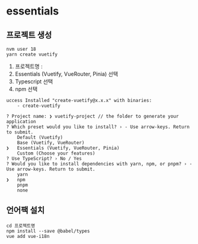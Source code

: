 # essentials

## 프로젝트 생성
```
nvm user 18
yarn create vuetify
```
1. 프로젝트명 : 
2. Essentials (Vuetify, VueRouter, Pinia) 선택
3. Typescript 선택
4. npm 선택
```
uccess Installed "create-vuetify@x.x.x" with binaries:
    - create-vuetify

? Project name: ❯ vuetify-project // the folder to generate your application
? Which preset would you like to install? › - Use arrow-keys. Return to submit.
    Default (Vuetify)
    Base (Vuetify, VueRouter)
❯   Essentials (Vuetify, VueRouter, Pinia)
    Custom (Choose your features)
? Use TypeScript? › No / Yes    
? Would you like to install dependencies with yarn, npm, or pnpm? › - Use arrow-keys. Return to submit.
    yarn
❯   npm
    pnpm
    none
```

## 언어팩 설치
```
cd 프로젝트명
npm install --save @babel/types
vue add vue-i18n
```